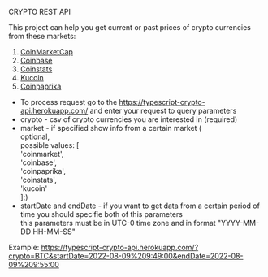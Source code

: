 CRYPTO REST API

This project can help you get current or past prices of crypto currencies from these markets: <br />
1. [CoinMarketCap](https://coinmarketcap.com/ "CoinMarketCap")
2. [Coinbase](https://www.coinbase.com/ "Coinbase")
3. [Coinstats](https://coinstats.app/ "Coinstats")
4. [Kucoin](https://www.kucoin.com/ "Kucoin")
5. [Coinpaprika](https://coinpaprika.com/ "Coinpaprika")

- To process request go to the https://typescript-crypto-api.herokuapp.com/ and enter your request to query parameters <br />
- crypto - csv of crypto currencies you are interested in (required) <br />
- market - if specified show info from a certain market ( <br />
    optional, <br />
    possible values: [ <br />
        'coinmarket', <br />
        'coinbase', <br />
        'coinpaprika', <br />
        'coinstats', <br /> 
        'kucoin' <br />
        ];)
- startDate and endDate - if you want to get data from a certain period of time you should specifie both of this parameters <br />
    this parameters must be in UTC-0 time zone and in format "YYYY-MM-DD HH-MM-SS"

Example: https://typescript-crypto-api.herokuapp.com/?crypto=BTC&startDate=2022-08-09%209:49:00&endDate=2022-08-09%209:55:00
